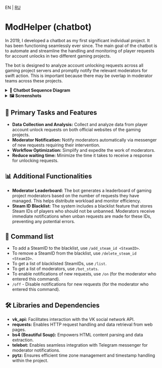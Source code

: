 EN | [RU](README-ru.md)

# ModHelper (chatbot)

In 2019, I developed a chatbot as my first significant individual project. It has been functioning seamlessly ever since. The main goal of the chatbot is to automate and streamline the handling and monitoring of player requests for account unlocks in two different gaming projects.

The bot is designed to analyze account unlocking requests across all gaming project servers and promptly notify the relevant moderators for swift action. This is important because there may be overlap in moderator teams across these projects.

<details>
  
<summary><b>📄 Chatbot Sequence Diagram</b></summary>

```mermaid
sequenceDiagram
    ModHelper->>+Website: Receiving player requests
    Website-->>-ModHelper: Sending a list of requests
    ModHelper->>+Script: Checking the list for new requests
    Script->>+DB_Temp_requests: Request Saving
    DB_Temp_requests-->>-Script: Request saved
    Script-->>-ModHelper: New requests discovered
    ModHelper->>+Chat: Sending a notification to the chat for moderators
    Chat-->>-ModHelper: Notification sent
    ModHelper->>+Website: Review Request Verification
    Website-->>-ModHelper: Moderator review requested
    ModHelper->>+Script: Retain the moderator who reviewed the request
    Script->>+DB_Moderators: Moderator Saving
    DB_Moderators-->>-Script: Moderator saved
    Script-->>-ModHelper: The moderator and the number of requests processed are stored in DB
    ModHelper->>+Script: Remove the request from the list after it has been reviewed.
    Script->>+DB_Temp_requests: Removing a request from the list
    DB_Temp_requests-->>-Script: Request remove
    Script-->>-ModHelper: Request has been removed from the list
    ModHelper->>+Chat: Sending a notification to the chat for moderators
    Chat-->>-ModHelper: Notification has been sent
```

</details>

<details>
  
<summary><b>🖼️ Screenshots</b></summary>

<p align="center">
  <img src="/src/screenshots/new_request.png">
</p>

<p align="center"> 
  <b>Image 1</b> - The game project site has received a new request. A notification has been sent to the moderators' chat.
</p>

<p align="center">
  <img src="/src/screenshots/reviewed_request.png">
</p>

<p align="center"> 
  <b>Image 2</b> - After the request has been completed, a notification will be sent to the moderator chat.
</p>

<p align="center">
  <img src="/src/screenshots/website_request.png">
</p>

<p align="center"> 
  <b>Image 3</b> - Data screenshot from the game project website.
</p>

<p align="center">
  <img src="/src/screenshots/bot_stats.png">
</p>

<p align="center"> 
  <b>Image 4</b> - The command "/bot_stats" displays a list of moderators sorted in descending order.
</p>

</details>

## 🎯 Primary Tasks and Features

- **Data Collection and Analysis:** Collect and analyze data from player account unlock requests on both official websites of the gaming projects. 
- **Moderator Notification:** Notify moderators automatically via messenger of new requests requiring their intervention.
- **Workflow Optimization:** Simplify and expedite the work of moderators.
- **Reduce waiting time:** Minimize the time it takes to receive a response for unlocking requests.

## 📊 Additional Functionalities

- **Moderator Leaderboard:** The bot generates a leaderboard of gaming project moderators based on the number of requests they have managed. This helps distribute workload and monitor efficiency.
- **Steam ID Blacklist:** The system includes a blacklist feature that stores Steam IDs of players who should not be unbanned. Moderators receive immediate notifications when unban requests are made for these IDs, preventing any potential errors.

## 📜 Command list

- To add a SteamID to the blacklist, use `/add_steam_id <SteamID>`.
- To remove a SteamID from the blacklist, use `/delete_steam_id <SteamID>`.
- To get a list of blacklisted SteamIDs, use `/list`.
- To get a list of moderators, use `/bot_stats`.
- To enable notifications of new requests, use `/on` (for the moderator who entered this command).
- `/off` - Disable notifications for new requests (for the moderator who entered this command).

## 🛠️ Libraries and Dependencies

- **vk_api:** Facilitates interaction with the VK social network API.
- **requests:** Enables HTTP request handling and data retrieval from web pages.
- **bs4 (Beautiful Soup):** Empowers HTML content parsing and data extraction.
- **telebot:** Enables seamless integration with Telegram messenger for moderator notifications.
- **pytz:** Ensures efficient time zone management and timestamp handling within the project.
